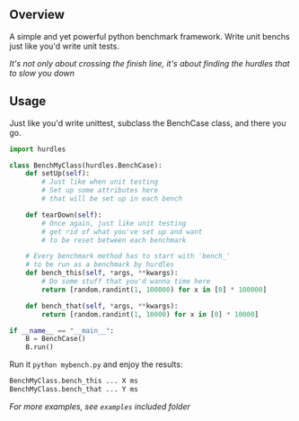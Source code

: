 ## Overview

A simple and yet powerful python benchmark framework. Write unit benchs just like you'd write unit tests.

*It's not only about crossing the finish line, it's about finding the hurdles that to slow you down*

## Usage

Just like you'd write unittest, subclass the BenchCase class, and there you go.

```python
import hurdles

class BenchMyClass(hurdles.BenchCase):
    def setUp(self):
        # Just like when unit testing
        # Set up some attributes here
        # that will be set up in each bench

    def tearDown(self):
        # Once again, just like unit testing
        # get rid of what you've set up and want
        # to be reset between each benchmark

    # Every benchmark method has to start with 'bench_'
    # to be run as a benchmark by hurdles
    def bench_this(self, *args, **kwargs):
        # Do some stuff that you'd wanna time here
        return [random.randint(1, 100000) for x in [0] * 100000]

    def bench_that(self, *args, **kwargs):
        return [random.randint(1, 10000) for x in [0] * 10000]

if __name__ == "__main__":
    B = BenchCase()
    B.run()
```

Run it `python mybench.py`
and enjoy the results:

```bash
BenchMyClass.bench_this ... X ms
BenchMyClass.bench_that ... Y ms
```

*For more examples, see `examples` included folder*